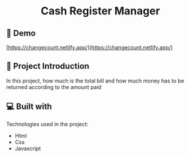 <h1 align="center" id="title">Cash Register Manager</h1>

<h2>🚀 Demo</h2>

[https://changecount.netlify.app/](https://changecount.netlify.app/)

  
  
<h2>🧐 Project Introduction</h2>
<p>In this project, how much is the total bill and how much money has to be returned according to the amount paid</p>  
  
<h2>💻 Built with</h2>

Technologies used in the project:

*   Html
*   Css
*   Javascript

